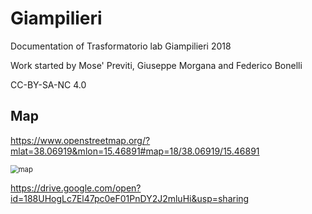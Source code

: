 # Giampilieri
Documentation of  Trasformatorio lab Giampilieri 2018



Work started by Mose' Previti, Giuseppe Morgana and Federico Bonelli



CC-BY-SA-NC 4.0




## Map

https://www.openstreetmap.org/?mlat=38.06919&mlon=15.46891#map=18/38.06919/15.46891

<img src="/home/fredd/develop/giampilieri/img/map.png" alt="map" style="zoom:80%;" />

https://drive.google.com/open?id=188UHogLc7El47pc0eF01PnDY2J2mluHi&usp=sharing
